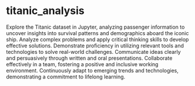 # titanic_analysis
Explore the Titanic dataset in Jupyter, analyzing passenger information to uncover insights into survival patterns and demographics aboard the iconic ship. Analyze complex problems and apply critical thinking skills to develop effective solutions. Demonstrate proficiency in utilizing relevant tools and technologies to solve real-world challenges. Communicate ideas clearly and persuasively through written and oral presentations. Collaborate effectively in a team, fostering a positive and inclusive working environment. Continuously adapt to emerging trends and technologies, demonstrating a commitment to lifelong learning.
